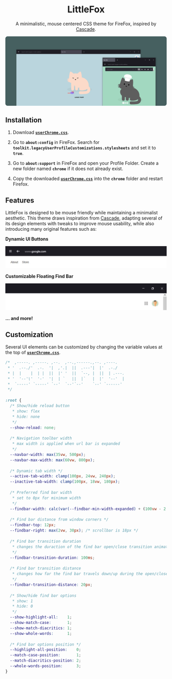 <div align="center">

# LittleFox

A minimalistic, mouse centered CSS theme for FireFox, inspired by [Cascade](https://github.com/cascadefox/cascade).

![Preview](/assets/head.webp)

</div>

## Installation

1. Download [**`userChrome.css`**](https://github.com/biglavis/LittleFox/blob/main/userChrome.css).

2. Go to **`about:config`** in FireFox. Search for **`toolkit.legacyUserProfileCustomizations.stylesheets`** and set it to **`true`**.

3. Go to **`about:support`** in FireFox and open your Profile Folder. Create a new folder named **`chrome`** if it does not already exist.

4. Copy the downloaded [**`userChrome.css`**](https://github.com/biglavis/LittleFox/blob/main/userChrome.css) into the **`chrome`** folder and restart Firefox.

## Features

LittleFox is designed to be mouse friendly while maintaining a minimalist aesthetic. This theme draws inspiration from [Cascade](https://github.com/cascadefox/cascade), adapting several of its design elements with tweaks to improve mouse usability, while also introducing many original features such as:

**Dynamic UI Buttons**

![DynamicButtons](/assets/DynamicButtons.gif)

**Customizable Floating Find Bar**

![Findbar](/assets/Findbar.gif)

**... and more!**

## Customization

Several UI elements can be customized by changing the variable values at the top of [**`userChrome.css`**](https://github.com/biglavis/LittleFox/blob/main/userChrome.css).

```css
/*  ,-----. ,-----. ,--.  ,--.,------.,--. ,----.    
 * '  .--./'  .-.  '|  ,'.|  ||  .---'|  |'  .-./    
 * |  |    |  | |  ||  |' '  ||  `--, |  ||  | .---. 
 * '  '--'\'  '-'  '|  | `   ||  |`   |  |'  '--'  | 
 *  `-----' `-----' `--'  `--'`--'    `--' `------'  
 */

:root {
  /* Show/hide reload button
   * show: flex
   * hide: none
   */
  --show-reload: none;

  /* Navigation toolbar width
   * max width is applied when url bar is expanded
   */
  --navbar-width: max(35vw, 500px);
  --navbar-max-width: max(60vw, 800px);

  /* Dynamic tab width */
  --active-tab-width: clamp(100px, 24vw, 240px);    
  --inactive-tab-width: clamp(100px, 18vw, 180px);

  /* Preferred find bar width
   * set to 0px for minimum width
   */
  --findbar-width: calc(var(--findbar-min-width-expanded) + (100vw - 2 * var(--findbar-right) - var(--findbar-min-width-expanded)) * 0.12);

  /* Find bar distance from window corners */
  --findbar-top: 12px;
  --findbar-right: max(2vw, 30px); /* scrollbar is 18px */

  /* Find bar transition duration
   * changes the duraction of the find bar open/close transition animation
   */
  --findbar-transition-duration: 100ms;

  /* Find bar transition distance
   * changes how far the find bar travels down/up during the open/close transition animation
   */
  --findbar-transition-distance: 20px;

  /* Show/hide find bar options
   * show: 1
   * hide: 0
   */
  --show-highlight-all:    1;
  --show-match-case:       1;
  --show-match-diacritics: 1;
  --show-whole-words:      1;

  /* Find bar options position */
  --highlight-all-position:    0;
  --match-case-position:       1;
  --match-diacritics-position: 2;
  --whole-words-position:      3;
}
```

